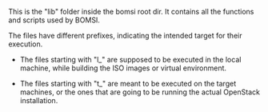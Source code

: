 This is the "lib" folder inside the bomsi root dir.
It contains all the functions and scripts used by BOMSI.

The files have different prefixes, indicating the intended target for their execution.

- The files starting with "l_" are supposed to be executed in the local machine,
while building the ISO images or virtual environment.

- The files starting with "t_" are meant to be executed on the target machines,
or the ones that are going to be running the actual OpenStack installation.


